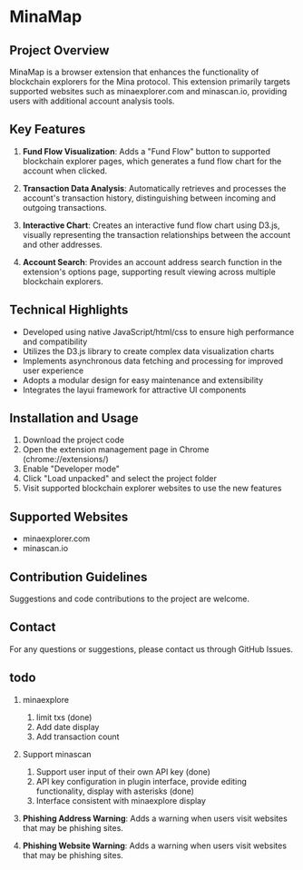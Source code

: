 # MinaMap

## Project Overview

MinaMap is a browser extension that enhances the functionality of blockchain explorers for the Mina protocol. This extension primarily targets supported websites such as minaexplorer.com and minascan.io, providing users with additional account analysis tools.

## Key Features

1. **Fund Flow Visualization**: Adds a "Fund Flow" button to supported blockchain explorer pages, which generates a fund flow chart for the account when clicked.

2. **Transaction Data Analysis**: Automatically retrieves and processes the account's transaction history, distinguishing between incoming and outgoing transactions.

3. **Interactive Chart**: Creates an interactive fund flow chart using D3.js, visually representing the transaction relationships between the account and other addresses.

4. **Account Search**: Provides an account address search function in the extension's options page, supporting result viewing across multiple blockchain explorers.


## Technical Highlights

- Developed using native JavaScript/html/css to ensure high performance and compatibility
- Utilizes the D3.js library to create complex data visualization charts
- Implements asynchronous data fetching and processing for improved user experience
- Adopts a modular design for easy maintenance and extensibility
- Integrates the layui framework for attractive UI components

## Installation and Usage

1. Download the project code
2. Open the extension management page in Chrome (chrome://extensions/)
3. Enable "Developer mode"
4. Click "Load unpacked" and select the project folder
5. Visit supported blockchain explorer websites to use the new features

## Supported Websites

- minaexplorer.com
- minascan.io

## Contribution Guidelines

Suggestions and code contributions to the project are welcome. 


## Contact

For any questions or suggestions, please contact us through GitHub Issues.


## todo

1. minaexplore
    1. limit txs (done)
    2. Add date display
    3. Add transaction count

2. Support minascan
    1. Support user input of their own API key (done)
    2. API key configuration in plugin interface, provide editing functionality, display with asterisks (done)
    3. Interface consistent with minaexplore display


3. **Phishing Address Warning**: Adds a warning when users visit websites that may be phishing sites.

4. **Phishing Website Warning**: Adds a warning when users visit websites that may be phishing sites.



